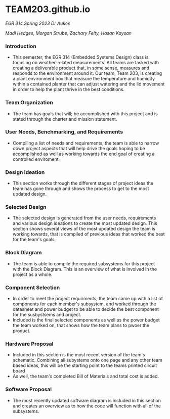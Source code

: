 # **TEAM203.github.io**

_EGR 314 Spring 2023 Dr Aukes_

_Madi Hedges, Morgan Strube, Zachary Felty, Hasan Kaysan_


### Introduction	
- This semester, the EGR 314 (Embedded Systems Design) class is focusing on weather-related measurements. All teams are tasked with creating a deliverable product that, in some sense, measures and responds to the environment around it. Our team, Team 203, is creating a plant environment box that measure the temperature and humidity within a contained planter that can adjust watering and the lid movement in order to help the plant thrive in the best conditions.

### Team Organization
- The team has goals that will; be accomplished with this project and is stated through the charter and mission statement.

### User Needs, Benchmarking, and Requirements	
- Compiling a list of needs and requirements, the team is able to narrow down project aspects that will help drive the goals hoping to be accomplished as well as working towards the end goal of creating a controlled enviroment.

### Design Ideation 
- This section works through the different stages of project ideas the team has gone through and shows the process to get to the most updated design.

### Selected Design 
- The selected design is generated from the user needs, requirements and various design ideations to create the most updated design. This section shows several views of the most updated design the team is working towards, that is compiled of previous ideas that worked the best for the team's goals.

### Block Diagram
- The team is able to compile the required subsystems for this project with the Block Diagram. This is an overview of what is involved in the project as a whole.

### Component Selection	
- In order to meet the project requirments, the team came up with a list of components for each member's subsystem, and worked through the datasheet and power budget to be able to decide the best component for the susbystsems and project.
- Included is the final selected components as well as the power budget the team worked on, that shows how the team plans to pwoer the product.

### Hardware Proposal	
- Included in this section is the most recent version of the team's schematic. Combining all subystems onto one page and any other team based ideas, this will be the starting point to the teams printed circuit board
- As well, the team's completed Bill of Materials and total cost is added. 

### Software Proposal	
- The most recently updated software diagram is included in this section and creates an overview as to how the code will function with all of the subsystems.
